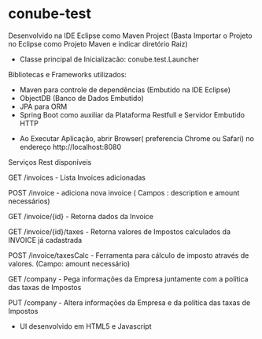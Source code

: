 
# conube-test

Desenvolvido na IDE Eclipse como Maven Project (Basta Importar o Projeto no Eclipse como Projeto Maven e indicar diretório Raiz)
- Classe principal de Inicializacão: conube.test.Launcher 

Bibliotecas e Frameworks utilizados:
 - Maven para controle de dependências (Embutido na IDE Eclipse)
 - ObjectDB  (Banco de Dados Embutido)
 - JPA para ORM
 - Spring Boot como auxiliar da Plataforma Restfull e Servidor Embutido HTTP
 

* Ao Executar Aplicação, abrir Browser( preferencia Chrome ou Safari) no endereço http://localhost:8080

Serviços Rest disponíveis

GET /invoices  - Lista Invoices adicionadas

POST /invoice   - adiciona nova invoice ( Campos : description e amount necessários)

GET /invoice/{id}   - Retorna dados da Invoice

GET /invoice/{id}/taxes - Retorna valores de Impostos calculados da INVOICE já cadastrada

POST /invoice/taxesCalc  - Ferramenta para cálculo de imposto através de valores. (Campo: amount necessário)

GET /company   - Pega informações da Empresa juntamente com a política das taxas de Impostos

PUT /company   - Altera informações da Empresa e da política das taxas de Impostos



* UI desenvolvido em HTML5 e Javascript
